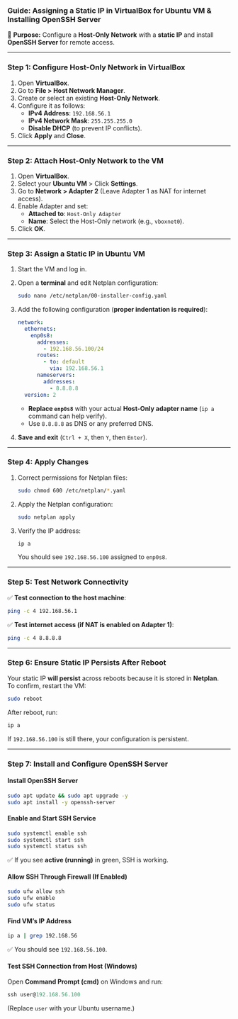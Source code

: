 ### **Guide: Assigning a Static IP in VirtualBox for Ubuntu VM & Installing OpenSSH Server**  
📌 **Purpose:** Configure a **Host-Only Network** with a **static IP** and install **OpenSSH Server** for remote access.

---

### **Step 1: Configure Host-Only Network in VirtualBox**
1. Open **VirtualBox**.
2. Go to **File > Host Network Manager**.
3. Create or select an existing **Host-Only Network**.
4. Configure it as follows:
   - **IPv4 Address**: `192.168.56.1`
   - **IPv4 Network Mask**: `255.255.255.0`
   - **Disable DHCP** (to prevent IP conflicts).
5. Click **Apply** and **Close**.

---

### **Step 2: Attach Host-Only Network to the VM**
1. Open **VirtualBox**.
2. Select your **Ubuntu VM** > Click **Settings**.
3. Go to **Network > Adapter 2** (Leave Adapter 1 as NAT for internet access).
4. Enable Adapter and set:
   - **Attached to**: `Host-Only Adapter`
   - **Name**: Select the Host-Only network (e.g., `vboxnet0`).
5. Click **OK**.

---

### **Step 3: Assign a Static IP in Ubuntu VM**
1. Start the VM and log in.
2. Open a **terminal** and edit Netplan configuration:
   ```bash
   sudo nano /etc/netplan/00-installer-config.yaml
   ```
3. Add the following configuration (**proper indentation is required**):
   ```yaml
   network:
     ethernets:
       enp0s8:
         addresses:
           - 192.168.56.100/24
         routes:
           - to: default
             via: 192.168.56.1
         nameservers:
           addresses:
             - 8.8.8.8
     version: 2
   ```
   - **Replace `enp0s8`** with your actual **Host-Only adapter name** (`ip a` command can help verify).
   - Use `8.8.8.8` as DNS or any preferred DNS.

4. **Save and exit** (`Ctrl + X`, then `Y`, then `Enter`).

---

### **Step 4: Apply Changes**
1. Correct permissions for Netplan files:
   ```bash
   sudo chmod 600 /etc/netplan/*.yaml
   ```
2. Apply the Netplan configuration:
   ```bash
   sudo netplan apply
   ```
3. Verify the IP address:
   ```bash
   ip a
   ```
   You should see `192.168.56.100` assigned to `enp0s8`.

---

### **Step 5: Test Network Connectivity**
✅ **Test connection to the host machine**:
```bash
ping -c 4 192.168.56.1
```
✅ **Test internet access (if NAT is enabled on Adapter 1)**:
```bash
ping -c 4 8.8.8.8
```

---

### **Step 6: Ensure Static IP Persists After Reboot**
Your static IP **will persist** across reboots because it is stored in **Netplan**.  
To confirm, restart the VM:
```bash
sudo reboot
```
After reboot, run:
```bash
ip a
```
If `192.168.56.100` is still there, your configuration is persistent.

---

### **Step 7: Install and Configure OpenSSH Server**

#### **Install OpenSSH Server**
```bash
sudo apt update && sudo apt upgrade -y
sudo apt install -y openssh-server
```

#### **Enable and Start SSH Service**
```bash
sudo systemctl enable ssh
sudo systemctl start ssh
sudo systemctl status ssh
```
✅ If you see **active (running)** in green, SSH is working.

#### **Allow SSH Through Firewall (If Enabled)**
```bash
sudo ufw allow ssh
sudo ufw enable
sudo ufw status
```

#### **Find VM’s IP Address**
```bash
ip a | grep 192.168.56
```
✅ You should see `192.168.56.100`.

#### **Test SSH Connection from Host (Windows)**
Open **Command Prompt (cmd)** on Windows and run:
```powershell
ssh user@192.168.56.100
```
(Replace `user` with your Ubuntu username.)


